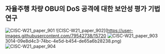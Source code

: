 ## 자율주행 차량 OBU의 DoS 공격에 대한 보안성 평가 기법 연구

![CISC-W21_paper_901](https://user-images.githubusercontent.com/79542738/157203004-8796bfec-c05f-4583-b142-789f1413473b.png)
![CISC-W21_paper_902](https://user-images.githubusercontent.com/79542738/15720
![CISC-W21_paper_903](https://user-images.githubusercontent.com/79542738/157203019-3f52a826-baed-4eb7-854e-05f163ac84fe.png)
3014-09e8d4c3-74bc-4e5d-b454-de65a6b28238.png)
![CISC-W21_paper_904](https://user-images.githubusercontent.com/79542738/157203028-481f4552-f334-4ce4-8f4b-53de129ed8ae.png)
